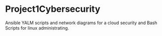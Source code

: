 # Project1Cybersecurity
Ansible YALM scripts and network diagrams for a cloud security and Bash Scripts for linux administrating.
